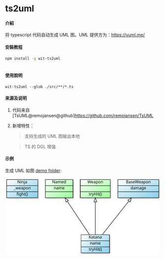 # ts2uml

#### 介紹

将 typescript 代码自动生成 UML 图。UML 提供方为：https://yuml.me/

#### 安裝教程

```sh
npm install -g wit-ts2uml



```

#### 使用說明

```
wit-ts2uml --glob ./src/**/*.ts
```

#### 来源及说明

1.  代码来自[TsUML@remojansen@github]https://github.com/remojansen/TsUML
2.  新增特性：

    > 支持生成的 UML 图输出本地

    > TS 的 DGL 增强

#### 示例

生成 UML 如图 [demo folder](https://src/demo):

![](/assets/uml_diagram.svg)
